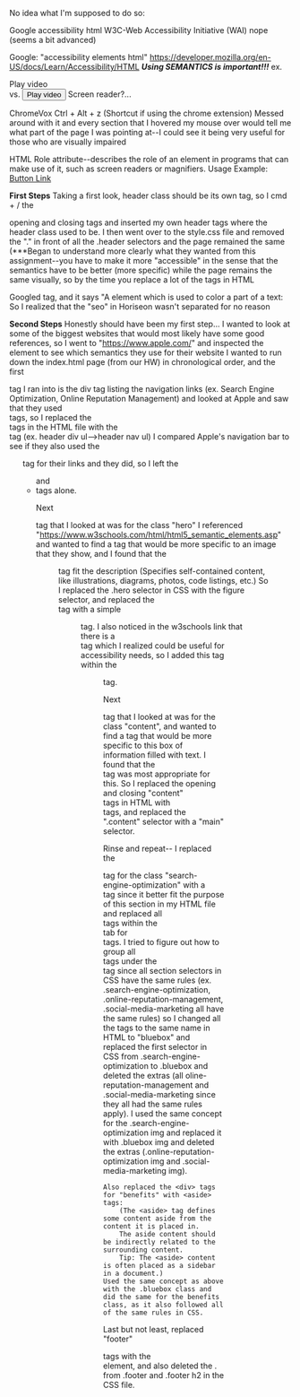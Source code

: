 No idea what I'm supposed to do so:

Google accessibility html
W3C-Web Accessibility Initiative (WAI)
    nope (seems a bit advanced)

Google: "accessibility elements html"
https://developer.mozilla.org/en-US/docs/Learn/Accessibility/HTML
    ***Using SEMANTICS is important!!!***
    ex. <div>Play video</div>
        vs.
        <button>Play video</button>
        Screen reader?...

ChromeVox
    Ctrl + Alt + z (Shortcut if using the chrome extension)
    Messed around with it and every section that I hovered my mouse over would tell me what part of the page I was pointing at--I could see it being very useful for those who are visually impaired

HTML Role attribute--describes the role of an element in programs that can make use of it, such as screen readers or magnifiers.
Usage Example:
    <a href="#" role="button">Button Link</a>

**First Steps**
Taking a first look, header class should be its own tag, so I cmd + / the <div class="header"> opening and closing tags and inserted my own header tags where the header class used to be.
I then went over to the style.css file and removed the "." in front of all the .header selectors and the page remained the same (***Began to understand more clearly what they wanted from this assignment--you have to make it more "accessible" in the sense that the semantics have to be better (more specific) while the page remains the same visually, so by the time you replace a lot of the tags in HTML 

Googled <span> tag, and it says "A <span> element which is used to color a part of a text:
    So I realized that the "seo" in Horiseon wasn't separated for no reason

**Second Steps**
Honestly should have been my first step... I wanted to look at some of the biggest websites that would most likely have some good references, so I went to "https://www.apple.com/" and inspected the element to see which semantics they use for their website
    I wanted to run down the index.html page (from our HW) in chronological order, and the first <div> tag I ran into is the div tag listing the navigation links (ex. Search Engine Optimization, Online Reputation Management) and looked at Apple and saw that they used <nav> tags, so I replaced the <div> tags in the HTML file with the <nav> tag (ex. header div ul-->header nav ul)
I compared Apple's navigation bar to see if they also used the <ul> tag for their links and they did, so I left the <ul> and <li> tags alone.

Next <div> tag that I looked at was for the class "hero"
    I referenced "https://www.w3schools.com/html/html5_semantic_elements.asp" and wanted to find a tag that would be more specific to an image that they show, and I found that the <figure> tag fit the description (Specifies self-contained content, like illustrations, diagrams, photos, code listings, etc.)
        So I replaced the .hero selector in CSS with the figure selector, and replaced the <div class="hero"> tag with a simple <figure> tag.
            I also noticed in the w3schools link that there is a <figcaption> tag which I realized could be useful for accessibility needs, so I added this tag within the <figure> tag.

Next <div> tag that I looked at was for the class "content", and wanted to find a tag that would be more specific to this box of information filled with text. I found that the <main> tag was most appropriate for this. So I replaced the opening and closing "content" <div> tags in HTML with <main> tags, and replaced the ".content" selector with a "main" selector.

Rinse and repeat--
    I replaced the <div> tag for the class "search-engine-optimization" with a <section> tag since it better fit the purpose of this section in my HTML file and replaced all <div> tags within the <main> tab for <section> tags.
        I tried to figure out how to group all <section> tags under the <main> tag since all section selectors in CSS have the same rules (ex. .search-engine-optimization, .online-reputation-management, .social-media-marketing all have the same rules) so I changed all the tags to the same name in HTML to "bluebox" and replaced the first selector in CSS from .search-engine-optimization to .bluebox and deleted the extras (all oline-reputation-management and .social-media-marketing since they all had the same rules apply).
            I used the same concept for the .search-engine-optimization img and replaced it with .bluebox img and deleted the extras (.online-reputation-optimization img and .social-media-marketing img).
   
    Also replaced the <div> tags for "benefits" with <aside> tags:
        (The <aside> tag defines some content aside from the content it is placed in.
        The aside content should be indirectly related to the surrounding content.
        Tip: The <aside> content is often placed as a sidebar in a document.)
    Used the same concept as above with the .bluebox class and did the same for the benefits class, as it also followed all of the same rules in CSS.

Last but not least, replaced "footer" <div> tags with the <footer> element, and also deleted the . from .footer and .footer h2 in the CSS file.